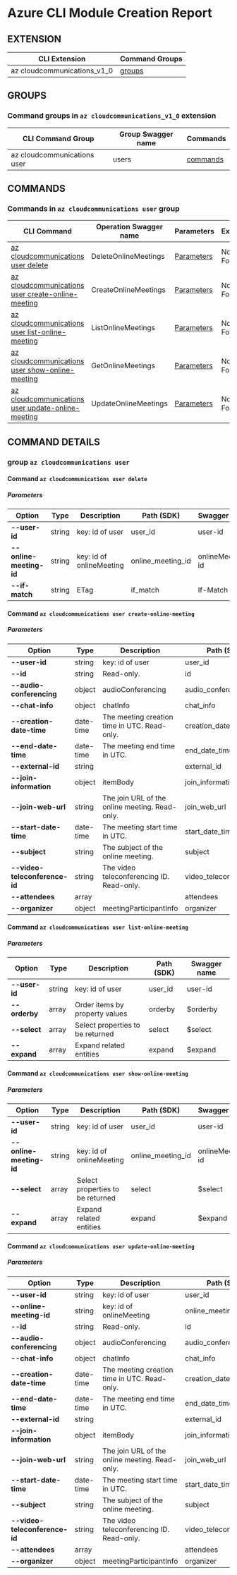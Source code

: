 # Azure CLI Module Creation Report

## EXTENSION
|CLI Extension|Command Groups|
|---------|------------|
|az cloudcommunications_v1_0|[groups](#CommandGroups)

## GROUPS
### <a name="CommandGroups">Command groups in `az cloudcommunications_v1_0` extension </a>
|CLI Command Group|Group Swagger name|Commands|
|---------|------------|--------|
|az cloudcommunications user|users|[commands](#CommandsInusers)|

## COMMANDS
### <a name="CommandsInusers">Commands in `az cloudcommunications user` group</a>
|CLI Command|Operation Swagger name|Parameters|Examples|
|---------|------------|--------|-----------|
|[az cloudcommunications user delete](#usersDeleteOnlineMeetings)|DeleteOnlineMeetings|[Parameters](#ParametersusersDeleteOnlineMeetings)|Not Found|
|[az cloudcommunications user create-online-meeting](#usersCreateOnlineMeetings)|CreateOnlineMeetings|[Parameters](#ParametersusersCreateOnlineMeetings)|Not Found|
|[az cloudcommunications user list-online-meeting](#usersListOnlineMeetings)|ListOnlineMeetings|[Parameters](#ParametersusersListOnlineMeetings)|Not Found|
|[az cloudcommunications user show-online-meeting](#usersGetOnlineMeetings)|GetOnlineMeetings|[Parameters](#ParametersusersGetOnlineMeetings)|Not Found|
|[az cloudcommunications user update-online-meeting](#usersUpdateOnlineMeetings)|UpdateOnlineMeetings|[Parameters](#ParametersusersUpdateOnlineMeetings)|Not Found|


## COMMAND DETAILS

### group `az cloudcommunications user`
#### <a name="usersDeleteOnlineMeetings">Command `az cloudcommunications user delete`</a>

##### <a name="ParametersusersDeleteOnlineMeetings">Parameters</a> 
|Option|Type|Description|Path (SDK)|Swagger name|
|------|----|-----------|----------|------------|
|**--user-id**|string|key: id of user|user_id|user-id|
|**--online-meeting-id**|string|key: id of onlineMeeting|online_meeting_id|onlineMeeting-id|
|**--if-match**|string|ETag|if_match|If-Match|

#### <a name="usersCreateOnlineMeetings">Command `az cloudcommunications user create-online-meeting`</a>

##### <a name="ParametersusersCreateOnlineMeetings">Parameters</a> 
|Option|Type|Description|Path (SDK)|Swagger name|
|------|----|-----------|----------|------------|
|**--user-id**|string|key: id of user|user_id|user-id|
|**--id**|string|Read-only.|id|id|
|**--audio-conferencing**|object|audioConferencing|audio_conferencing|audioConferencing|
|**--chat-info**|object|chatInfo|chat_info|chatInfo|
|**--creation-date-time**|date-time|The meeting creation time in UTC. Read-only.|creation_date_time|creationDateTime|
|**--end-date-time**|date-time|The meeting end time in UTC.|end_date_time|endDateTime|
|**--external-id**|string||external_id|externalId|
|**--join-information**|object|itemBody|join_information|joinInformation|
|**--join-web-url**|string|The join URL of the online meeting. Read-only.|join_web_url|joinWebUrl|
|**--start-date-time**|date-time|The meeting start time in UTC.|start_date_time|startDateTime|
|**--subject**|string|The subject of the online meeting.|subject|subject|
|**--video-teleconference-id**|string|The video teleconferencing ID. Read-only.|video_teleconference_id|videoTeleconferenceId|
|**--attendees**|array||attendees|attendees|
|**--organizer**|object|meetingParticipantInfo|organizer|organizer|

#### <a name="usersListOnlineMeetings">Command `az cloudcommunications user list-online-meeting`</a>

##### <a name="ParametersusersListOnlineMeetings">Parameters</a> 
|Option|Type|Description|Path (SDK)|Swagger name|
|------|----|-----------|----------|------------|
|**--user-id**|string|key: id of user|user_id|user-id|
|**--orderby**|array|Order items by property values|orderby|$orderby|
|**--select**|array|Select properties to be returned|select|$select|
|**--expand**|array|Expand related entities|expand|$expand|

#### <a name="usersGetOnlineMeetings">Command `az cloudcommunications user show-online-meeting`</a>

##### <a name="ParametersusersGetOnlineMeetings">Parameters</a> 
|Option|Type|Description|Path (SDK)|Swagger name|
|------|----|-----------|----------|------------|
|**--user-id**|string|key: id of user|user_id|user-id|
|**--online-meeting-id**|string|key: id of onlineMeeting|online_meeting_id|onlineMeeting-id|
|**--select**|array|Select properties to be returned|select|$select|
|**--expand**|array|Expand related entities|expand|$expand|

#### <a name="usersUpdateOnlineMeetings">Command `az cloudcommunications user update-online-meeting`</a>

##### <a name="ParametersusersUpdateOnlineMeetings">Parameters</a> 
|Option|Type|Description|Path (SDK)|Swagger name|
|------|----|-----------|----------|------------|
|**--user-id**|string|key: id of user|user_id|user-id|
|**--online-meeting-id**|string|key: id of onlineMeeting|online_meeting_id|onlineMeeting-id|
|**--id**|string|Read-only.|id|id|
|**--audio-conferencing**|object|audioConferencing|audio_conferencing|audioConferencing|
|**--chat-info**|object|chatInfo|chat_info|chatInfo|
|**--creation-date-time**|date-time|The meeting creation time in UTC. Read-only.|creation_date_time|creationDateTime|
|**--end-date-time**|date-time|The meeting end time in UTC.|end_date_time|endDateTime|
|**--external-id**|string||external_id|externalId|
|**--join-information**|object|itemBody|join_information|joinInformation|
|**--join-web-url**|string|The join URL of the online meeting. Read-only.|join_web_url|joinWebUrl|
|**--start-date-time**|date-time|The meeting start time in UTC.|start_date_time|startDateTime|
|**--subject**|string|The subject of the online meeting.|subject|subject|
|**--video-teleconference-id**|string|The video teleconferencing ID. Read-only.|video_teleconference_id|videoTeleconferenceId|
|**--attendees**|array||attendees|attendees|
|**--organizer**|object|meetingParticipantInfo|organizer|organizer|
